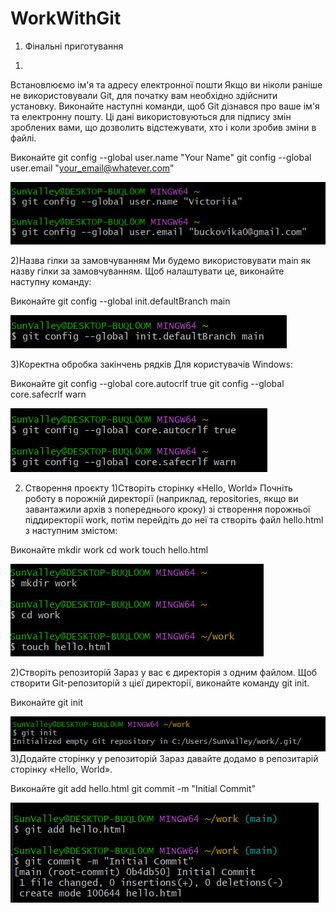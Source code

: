 # WorkWithGit

1. Фінальні приготування
1)
Встановлюємо ім'я та адресу електронної пошти
Якщо ви ніколи раніше не використовували Git, для початку вам необхідно здійснити установку. Виконайте наступні команди, щоб Git дізнався про ваше ім'я та електронну пошту. Ці дані використовуються для підпису змін зроблених вами, що дозволить відстежувати, хто і коли зробив зміни в файлі.

Виконайте
git config --global user.name "Your Name"
git config --global user.email "your_email@whatever.com"

![1](1.1.jpg)

2)Назва гілки за замовчуванням
Ми будемо використовувати main як назву гілки за замовчуванням. Щоб налаштувати це, виконайте наступну команду:

Виконайте
git config --global init.defaultBranch main

![2](1.2.jpg)

3)Коректна обробка закінчень рядків
Для користувачів Windows:

Виконайте
git config --global core.autocrlf true
git config --global core.safecrlf warn

![3](1.3.jpg)


2. Створення проєкту
1)Створіть сторінку «Hello, World»
Почніть роботу в порожній директорії (наприклад, repositories, якщо ви завантажили архів з попереднього кроку) зі створення порожньої піддиректорії work, потім перейдіть до неї та створіть файл hello.html з наступним змістом:

Виконайте
mkdir work
cd work
touch hello.html

![1](2.1.jpg)

2)Створіть репозиторій
Зараз у вас є директорія з одним файлом. Щоб створити Git-репозиторій з цієї директорії, виконайте команду git init.

Виконайте
git init

![1](2.2.jpg)
3)Додайте сторінку у репозиторій
Зараз давайте додамо в репозитарій сторінку «Hello, World».

Виконайте
git add hello.html
git commit -m "Initial Commit"


![1](2.3.jpg)



